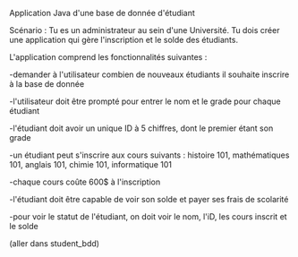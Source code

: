 Application Java d'une base de donnée d'étudiant

Scénario : Tu es un administrateur au sein d'une Université. Tu dois créer une application qui gère l'inscription et le solde des étudiants.

L'application comprend les fonctionnalités suivantes : 

-demander à l'utilisateur combien de nouveaux étudiants il souhaite inscrire à la base de donnée

-l'utilisateur doit être prompté pour entrer le nom et le grade pour chaque étudiant

-l'étudiant doit avoir un unique ID à 5 chiffres, dont le premier étant son grade

-un étudiant peut s'inscrire aux cours suivants : histoire 101, mathématiques 101, anglais 101, chimie 101, informatique 101

-chaque cours coûte 600$ à l'inscription

-l'étudiant doit être capable de voir son solde et payer ses frais de scolarité

-pour voir le statut de l'étudiant, on doit voir le nom, l'iD, les cours inscrit et le solde

(aller dans student_bdd)
